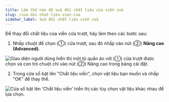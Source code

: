 ```yaml
---
title: Làm thế nào để sửa đổi chất liệu của viền cửa
slug: /sua-doi-chat-lieu-vien-cua
sidebar_label: Sửa đổi chất liệu viền cửa
---
```


Để thay đổi chất liệu của viền cửa trượt, hãy làm theo các bước sau:

1. Nhấp chuột để chọn (①) cửa trượt, sau đó nhấp vào nút (②) **Nâng cao (Advanced)**.

![Giao diện người dùng hiển thị một tủ quần áo với (①) cửa trượt được chọn và con trỏ chuột chỉ vào nút (②) Nâng cao trong bảng cài đặt.](https://storage.googleapis.com/jegavn_kb/images/c0ea77a0-e90d-431f-9b00-949a39294f8c.png)

2. Trong cửa sổ bật lên "Chất liệu viền", chọn vật liệu bạn muốn và nhấp "OK" để thay thế.

![Cửa sổ bật lên 'Chất liệu viền' hiển thị các tùy chọn vật liệu khác nhau để lựa chọn.](https://storage.googleapis.com/jegavn_kb/images/ecbfa3b8-e59f-4322-9010-d2ecdc7d8d4c.png)
